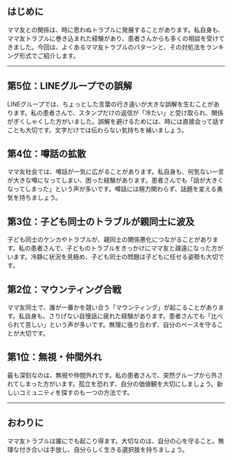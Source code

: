 ## はじめに
ママ友との関係は、時に思わぬトラブルに発展することがあります。私自身も、ママ友トラブルに巻き込まれた経験があり、患者さんからも多くの相談を受けてきました。今回は、よくあるママ友トラブルのパターンと、その対処法をランキング形式でご紹介します。

---

## 第5位：LINEグループでの誤解
LINEグループでは、ちょっとした言葉の行き違いが大きな誤解を生むことがあります。私の患者さんで、スタンプだけの返信が「冷たい」と受け取られ、関係がぎくしゃくした方がいました。誤解を避けるためには、時には直接会って話すことも大切です。文字だけでは伝わらない気持ちを補いましょう。

## 第4位：噂話の拡散
ママ友社会では、噂話が一気に広がることがあります。私自身も、何気ない一言が大きな噂になってしまい、困った経験があります。患者さんでも「話が大きくなってしまった」という声が多いです。噂話には極力関わらず、話題を変える勇気を持ちましょう。

## 第3位：子ども同士のトラブルが親同士に波及
子ども同士のケンカやトラブルが、親同士の関係悪化につながることがあります。私の患者さんで、子どものトラブルをきっかけにママ友と疎遠になった方がいます。冷静に状況を見極め、子ども同士の問題は子どもに任せる姿勢も大切です。

## 第2位：マウンティング合戦
ママ友同士で、誰が一番かを競い合う「マウンティング」が起こることがあります。私自身も、さりげない自慢話に疲れた経験があります。患者さんでも「比べられて苦しい」という声が多いです。無理に張り合わず、自分のペースを守ることが大切です。

## 第1位：無視・仲間外れ
最も深刻なのは、無視や仲間外れです。私の患者さんで、突然グループから外されてしまった方がいます。孤立を恐れず、自分の価値観を大切にしましょう。新しいコミュニティを探すのも一つの方法です。

---

## おわりに
ママ友トラブルは誰にでも起こり得ます。大切なのは、自分の心を守ること。無理な付き合いは手放し、自分らしく生きる選択肢を持ちましょう。 
